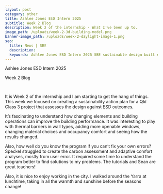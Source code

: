 ```yaml
---
layout: post
category: other
title: Ashlee Jones ESD Intern 2025
subtitle: Week 2 Blog
description: Week 2 of the internship - What I've been up to.
image_path: /uploads/week-2-3d-building-model.png
banner-image_path: /uploads/week-2-daylight-image-1.png
seo:
  title: News | SBE
  description:
  keywords: Ashlee Jones ESD Intern 2025 SBE sustainable design built environments
---
```

Ashlee Jones ESD Intern 2025

Week 2 Blog

&nbsp;

It is Week 2 of the internship and I am starting to get the hang of things. This week we focused on creating a sustainability action plan for a Qld Class 3 project that assesses the design against ESD outcomes.

It’s fascinating to understand how changing elements and building operations can improve the building performance. It was interesting to play with thermal barriers in wall types, adding more openable windows, changing material choices and occupancy comfort and seeing how the results changed.

Also, how well do you know the program if you can’t fix your own errors? Speckel struggled to create the carbon assessment and adaptive comfort analyses, mostly from user error. It required some time to understand the program better to find solutions to my problems. The tutorials and Sean are great teachers!

Also, it is nice to enjoy working in the city. I walked around the Yarra at lunchtime, taking in all the warmth and sunshine before the seasons change!